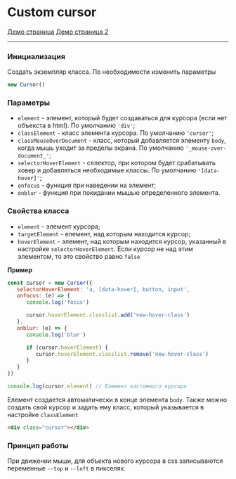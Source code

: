 # Custom cursor

[Демо страница](https://sulky-cat.github.io/custom-cursor/demo)
[Демо страница 2](https://sulky-cat.github.io/custom-cursor/demo/custom.html)

---

### Инициализация
Создать экземпляр класса. По необходимости изменить параметры
```js
new Cursor()
```

### Параметры
* `element` - элемент, который будет создаваться для курсора (если нет объекста в html). По умолчанию `'div'`;
* `classElement` - класс элемента курсора. По умолчанию `'cursor'`;
* `classMouseOverDocument` - класс, который добавляется элементу `body`, когда мышь уходит за пределы экрана. По умолчанию `'_mouse-over-document_'`;
* `selectorHoverElement` - селектор, при котором будет срабатывать ховер и добавляться необходимые классы. По умолчанию `'[data-hover]'`;
* `onfocus` - функция при наведении на элемент;
* `onblur` - функция при покидании мышью определенного элемента.

### Свойства класса
* `element` - элемент курсора;
* `targetElement` - елемент, над которым находится курсор;
* `hoverElement` - элемент, над которым находится курсор, указанный в настройке `selectorHoverElement`. Если курсор не над этим элементом, то это свойство равно `false`

**Пример**
```js
const cursor = new Cursor({
   selectorHoverElement: 'a, [data-hover], button, input',
   onfocus: (e) => {
      console.log('focus')

      cursor.hoverElement.classlist.add('new-hover-class')
   },
   onblur: (e) => {
      console.log('blur')

      if (cursor.hoverElement) {
         cursor.hoverElement.classlist.remove('new-hover-class')
      }
   }
})

console.log(cursor.element) // Елемент кастомного курсора
```

Елемент создается автоматически в конце элемента `body`. Также можно создать свой курсор и задать ему класс, который указывается в настройке `classElement`
```html
<div class="cursor"></div>
``` 

### Принцип работы
При движении мыши, для объекта нового курсора в css записываются переменные `--top` и `--left` в пикселях.
